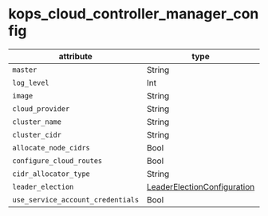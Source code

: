 # kops_cloud_controller_manager_config

| attribute | type | optional | required | computed |
| --- | --- | --- | --- | --- |
| `master` | String |  | :white_check_mark: |  |
| `log_level` | Int |  | :white_check_mark: |  |
| `image` | String |  | :white_check_mark: |  |
| `cloud_provider` | String |  | :white_check_mark: |  |
| `cluster_name` | String |  | :white_check_mark: |  |
| `cluster_cidr` | String |  | :white_check_mark: |  |
| `allocate_node_cidrs` | Bool |  | :white_check_mark: |  |
| `configure_cloud_routes` | Bool |  | :white_check_mark: |  |
| `cidr_allocator_type` | String |  | :white_check_mark: |  |
| `leader_election` | [LeaderElectionConfiguration](./LeaderElectionConfiguration.generated.md) |  | :white_check_mark: |  |
| `use_service_account_credentials` | Bool |  | :white_check_mark: |  |
